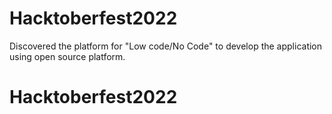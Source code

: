 # Hacktoberfest2022
Discovered the platform for "Low code/No Code" to develop the application using open source platform.
# Hacktoberfest2022  
